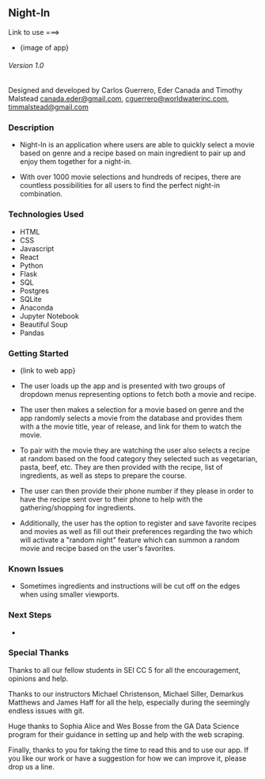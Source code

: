 ## Night-In

Link to use ===>

* {image of app}

###### Version 1.0

Designed and developed by Carlos Guerrero, Eder Canada and Timothy Malstead
canada.eder@gmail.com, cguerrero@worldwaterinc.com, timmalstead@gmail.com

### Description

* Night-In is an application where users are able to quickly select a movie based on genre and a recipe based on main ingredient to pair up and enjoy them together for a night-in.

* With over 1000 movie selections and hundreds of recipes, there are countless possibilities for all users to find the perfect night-in combination. 

### Technologies Used 

* HTML
* CSS
* Javascript 
* React
* Python
* Flask 
* SQL
* Postgres
* SQLite
* Anaconda
* Jupyter Notebook
* Beautiful Soup 
* Pandas 

### Getting Started 

* {link to web app}

* The user loads up the app and is  presented with two groups of dropdown menus representing options to fetch both a movie and recipe.

* The user then makes a selection for a movie based on genre and the app randomly selects a movie from the database and provides them with a the movie title, year of release, and link for them to watch the movie.

* To pair with the movie they are watching the user also selects a recipe at random based on the food category they selected  such as vegetarian, pasta, beef, etc. They are then provided with the recipe, list of ingredients, as well as steps to prepare the course. 

* The user can then provide their phone number if they please in order to have the recipe sent over to their phone to help with the gathering/shopping for ingredients.

* Additionally, the user has the option to register and save favorite recipes and movies as well as fill out their preferences regarding the two which will activate a "random night" feature which can summon a random movie and recipe based on the user's favorites.

### Known Issues

* Sometimes ingredients and instructions will be cut off on the edges when using smaller viewports.

### Next Steps

* 

### Special Thanks

Thanks to all our fellow students in SEI CC 5 for all the encouragement, opinions and help.

Thanks to our instructors Michael Christenson, Michael Siller, Demarkus Matthews and James Haff for all the help, especially during the seemingly endless issues with git.

Huge thanks to Sophia Alice and Wes Bosse from the GA Data Science program for their guidance in setting up and help with the web scraping.

Finally, thanks to you for taking the time to read this and to use our app. If you like our work or have a suggestion for how we can improve it, please drop us a line.